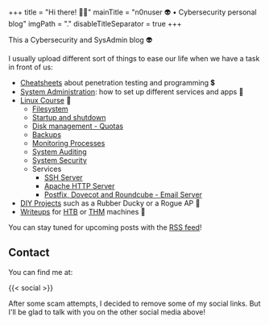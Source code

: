 +++
title = "Hi there! 👨‍💻"
mainTitle = "n0nuser 👽 • Cybersecurity personal blog"
imgPath = "."
disableTitleSeparator = true
+++

This a Cybersecurity and SysAdmin blog 👽️

I usually upload different sort of things to ease our life when we have a task in front of us:

* [Cheatsheets](tags/cheatsheet/) about penetration testing and programming 💲
* [System Administration](tags/sysadmin): how to set up different services and apps 📄
* [Linux Course](tags/linux) 🐧
  * [Filesystem](posts/linux_filesystem)
  * [Startup and shutdown](posts/linux_startup)
  <!--* [User and group management](posts/linux_users)-->
  * [Disk management - Quotas](posts/linux_diskmanagement)
  * [Backups](posts/linux_backup)
  * [Monitoring Processes](posts/linux_processes)
  * [System Auditing](posts/linux_audit)
  * [System Security](posts/linux_security)
  * Services
    * [SSH Server](posts/ssh)
    * [Apache HTTP Server](posts/apache)
    * [Postfix, Dovecot and Roundcube - Email Server](posts/email)
* [DIY Projects](tags/projects) such as a Rubber Ducky or a Rogue AP 🔨
* [Writeups](writeups) for [HTB](writeups/htb) or [THM](writeups/thm) machines 👹

You can stay tuned for upcoming posts with the [RSS feed](index.xml)!

## Contact

You can find me at:

{{< social >}}

After some scam attempts, I decided to remove some of my social links. But I'll be glad to talk with you on the other social media above!
